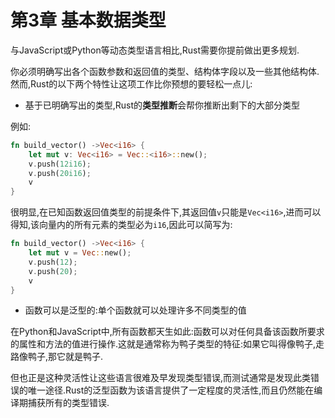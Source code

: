 # 第3章 基本数据类型

与JavaScript或Python等动态类型语言相比,Rust需要你提前做出更多规划.

你必须明确写出各个函数参数和返回值的类型、结构体字段以及一些其他结构体.然而,Rust的以下两个特性让这项工作比你预想的要轻松一点儿:

- 基于已明确写出的类型,Rust的**类型推断**会帮你推断出剩下的大部分类型

例如:

```rust
fn build_vector() ->Vec<i16> {
    let mut v: Vec<i16> = Vec::<i16>::new();
    v.push(12i16);
    v.push(20i16);
    v
}
```

很明显,在已知函数返回值类型的前提条件下,其返回值`v`只能是`Vec<i16>`,进而可以得知,该向量内的所有元素的类型必为`i16`,因此可以简写为:

```rust
fn build_vector() ->Vec<i16> {
    let mut v = Vec::new();
    v.push(12);
    v.push(20);
    v
}
```

- 函数可以是泛型的:单个函数就可以处理许多不同类型的值

在Python和JavaScript中,所有函数都天生如此:函数可以对任何具备该函数所要求的属性和方法的值进行操作.这就是通常称为鸭子类型的特征:如果它叫得像鸭子,走路像鸭子,那它就是鸭子.

但也正是这种灵活性让这些语言很难及早发现类型错误,而测试通常是发现此类错误的唯一途径.Rust的泛型函数为该语言提供了一定程度的灵活性,而且仍然能在编译期捕获所有的类型错误.